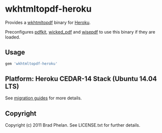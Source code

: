# wkhtmltopdf-heroku

Provides a [wkhtmltopdf](http://code.google.com/p/wkhtmltopdf/) binary for [Heroku](http://www.heroku.com/).

Preconfigures [pdfkit](https://rubygems.org/gems/pdfkit), [wicked_pdf](https://rubygems.org/gems/wicked_pdf) and [wisepdf](http://rubygems.org/gems/wisepdf) to use this binary if they are loaded.

## Usage

```ruby
gem 'wkhtmltopdf-heroku'
```

## Platform: Heroku CEDAR-14 Stack (Ubuntu 14.04 LTS)

See [migration guides](https://devcenter.heroku.com/articles/cedar-14-migration) for more details.

## Copyright

Copyright (c) 2011 Brad Phelan. See LICENSE.txt for further details.

